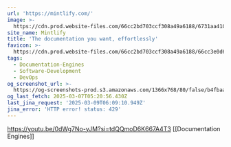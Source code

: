 ```yaml
---
url: 'https://mintlify.com/'
image: >-
  https://cdn.prod.website-files.com/66cc2bd703ccf308a49a6188/6731aa4104da280d698c4084_Landing%20page%20OG%20Image.png
site_name: Mintlify
title: 'The documentation you want, effortlessly'
favicon: >-
  https://cdn.prod.website-files.com/66cc2bd703ccf308a49a6188/66cc3e0d67f2324645580a18_favicon.png
tags:
  - Documentation-Engines
  - Software-Development
  - DevOps
og_screenshot_url: >-
  https://og-screenshots-prod.s3.amazonaws.com/1366x768/80/false/b4fbaafeabe5115bbd19f292d41dbfdec7f249c796bc541a48c95da12aee10a8.jpeg
og_last_fetch: 2025-03-07T05:20:56.430Z
last_jina_request: '2025-03-09T06:09:10.949Z'
jina_error: 'HTTP error! status: 429'
---
```


https://youtu.be/0dWg7No-yJM?si=tdQQmoD6K667A4T3
[[Documentation Engines]]

